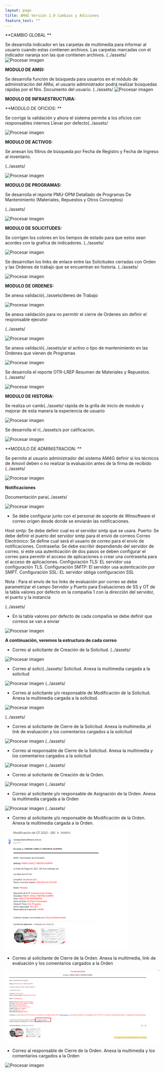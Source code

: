 ```yaml
---
layout: page
title: AM4G Versión 1.0 Cambios y Adiciones
feature_text: ""
---
```

**CAMBIO GLOBAL
**


Se desarrolla indicador en las carpetas de multimedia para informar al usuario cuando estas contienen archivos. Las carpetas marcadas con el indicador naranja son las que contienen archivos.
(../assets/
![Procesar imagen](https://ayuda.winsoftware.com.co/assets/images/Version1.0/Imagen1.png)


**MODULO DE AMSI:**

Se desarrolla función de búsqueda para usuarios en el módulo de administración del AMsi, el usuario administrador podrá realizar búsquedas rápidas por el Nro. Documento del usuario.
(../assets/
![Procesar imagen](https://ayuda.winsoftware.com.co/assets/images/Version1.0/Imagen2.png)

**MODULO DE INFRAESTRUCTURA:**


**MODULO DE OFICIOS:
**

Se corrige la validación y ahora el sistema permite a los oficios con responsables internos
Llevar por defecto(../assets/

![Procesar imagen](https://ayuda.winsoftware.com.co/assets/images/Version1.0/Imagen3.png)


**MODULO DE ACTIVOS:**


Se anexan los filtros de búsqueda por Fecha de Registro y Fecha de Ingreso al inventario.



(../assets/

![Procesar imagen](https://ayuda.winsoftware.com.co/assets/images/Version1.0/Imagen4.png)

**MODULO DE PROGRAMAS:**

Se desarrolla el reporte PMU-DPM Detallado de Programas De Mantenimiento (Materiales, Repuestos y Otros Conceptos)

(../assets/

![Procesar imagen](https://ayuda.winsoftware.com.co/assets/images/Version1.0/Imagen5.png)

**MODULO DE SOLICITUDES:**

Se corrigen los colores en los tiempos de estado para que estos sean acordes con la grafica de indicadores.
(../assets/

![Procesar imagen](https://ayuda.winsoftware.com.co/assets/images/Version1.0/Imagen6.png)

Se desarrollan los links de enlace entre las Solicitudes cerradas con Orden y las Ordenes de trabajo que se encuentran en historia.
(../assets/

![Procesar imagen](https://ayuda.winsoftware.com.co/assets/images/Version1.0/Imagen7.png)

**MODULO DE ORDENES:**

Se anexa validació(../assets/denes de Trabajo

![Procesar imagen](https://ayuda.winsoftware.com.co/assets/images/Version1.0/Imagen8.png)


Se anexa validación para no permitir el cierre de Ordenes sin definir el responsable ejecutor

(../assets/

![Procesar imagen](https://ayuda.winsoftware.com.co/assets/images/Version1.0/Imagen9.png)

Se anexa validació(../assets/ar el activo o tipo de mantenimiento en las Ordenes que vienen de Programas

![Procesar imagen](https://ayuda.winsoftware.com.co/assets/images/Version1.0/Imagen10.png)

Se desarrolla el reporte OTR-LREP Resumen de Materiales y Repuestos.
(../assets/

![Procesar imagen](https://ayuda.winsoftware.com.co/assets/images/Version1.0/Imagen11.png)

**MODULO DE HISTORIA:**

Se realiza un camb(../assets/ rápida de la grilla de inicio de modulo y mejorar de esta manera la experiencia de usuario
 
![Procesar imagen](https://ayuda.winsoftware.com.co/assets/images/Version1.0/Imagen12.png)

Se desarrolla el r(../assets/s por calificación.

![Procesar imagen](https://ayuda.winsoftware.com.co/assets/images/Version1.0/Imagen13.png)





**MODULO DE ADMINISTRACION: **

Se permite al usuario administrador del sistema AM4G definir si los técnicos de Amovil deben 
o no realizar la evaluación antes de la firma de recibido 
(../assets/

![Procesar imagen](https://ayuda.winsoftware.com.co/assets/images/Version1.0/Imagen14.png)


**Notificaciones**

Documentación para(../assets/

![Procesar imagen](https://ayuda.winsoftware.com.co/assets/images/Version1.0/Imagen15.png)

 - Se debe configurar junto con el personal de soporte de Winsoftware el correo origen desde donde se enviarán las notificaciones.
 


Host smtp: Se debe definir cual es el servidor smtp que se usara.
Puerto: Se debe definir el puerto del servidor smtp para él envió de correos
Correo Electrónico: Se define cual será el usuario de correo para el envío de notificaciones.
Contraseña: Se debe escribir dependiendo del servidor de correo, si este usa autenticación de dos pasos se deben configurar el correo para permitir el acceso de aplicaciones o crear una contraseña para el acceso de aplicaciones.
Configuración TLS: EL servidor usa configuración TLS.
Configuración SMTP: El servidor usa autenticación por SMPT.
Configuración SSL: EL servidor obliga configuración SSL

Nota : Para el envío de los links de evaluación por correo se debe parametrizar el campo Servidor y Puerto para Evaluaciones de SS y OT de la tabla valores por defecto en la compañía 1 con la dirección del servidor, el puerto y la instancia 

(../assets/
- En la tabla valores por defecto de cada compañía se debe definir que correos se van a enviar 

![Procesar imagen](https://ayuda.winsoftware.com.co/assets/images/Version1.0/Imagen16.png)

**A continuación, veremos la estructura de cada correo**

- Correo al solicitante de Creación de la Solicitud.
(../assets/


![Procesar imagen](https://ayuda.winsoftware.com.co/assets/images/Version1.0/Imagen17.png)

- Correo al solici(../assets/ Solicitud. 
Anexa la multimedia cargada a la solicitud 

![Procesar imagen](https://ayuda.winsoftware.com.co/assets/images/Version1.0/Imagen18.png)
(../assets/
- Correo al solicitante y/o responsable de Modificación de la Solicitud. Anexa la multimedia cargada a la solicitud.

![Procesar imagen](https://ayuda.winsoftware.com.co/assets/images/Version1.0/Imagen19.png)

(../assets/
- ﻿Correo al solicitante de Cierre de la Solicitud. Anexa la multimedia ,el link de evaluación y los comentarios cargados a la solicitud 
 

![Procesar imagen](https://ayuda.winsoftware.com.co/assets/images/Version1.0/Imagen20.png)
(../assets/

- Correo al responsable de Cierre de la Solicitud. Anexa la multimedia y los comentarios cargados a la solicitud

![Procesar imagen](https://ayuda.winsoftware.com.co/assets/images/Version1.0/Imagen21.png)
(../assets/

- Correo al solicitante de Creación de la Orden. 

![Procesar imagen](https://ayuda.winsoftware.com.co/assets/images/Version1.0/Imagen22.png)
(../assets/
- Correo al solicitante y/o responsable de Asignación de la Orden. 
Anexa la multimedia cargada a la Orden 

![Procesar imagen](https://ayuda.winsoftware.com.co/assets/images/Version1.0/Imagen23.png)
(../assets/
- Correo al solicitante y/o responsable de Modificación de la Orden. 
Anexa la multimedia cargada a la Orden. 

![Procesar imagen](../assets/images/Version1.0/Imagen24.png)

- Correo al solicitante de Cierre de la Orden. Anexa la multimedia, link de evaluación y los comentarios cargados a la Orden  

![Procesar imagen](../assets/images/Version1.0/Imagen25.png)

- Correo al responsable de Cierre de la Orden. Anexa la multimedia y los comentarios cargados a la Orden 

![Procesar imagen](https://ayuda.winsoftware.com.co/assets/images/Version1.0/Imagen26.png)










